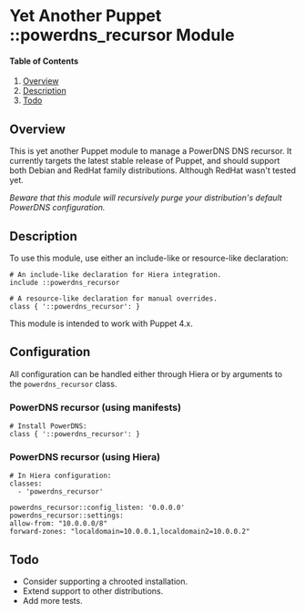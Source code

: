 # Yet Another Puppet ::powerdns_recursor Module


#### Table of Contents

 1. [Overview](#overview)
 2. [Description](#description)
 3. [Todo](#todo)

## Overview

This is yet another Puppet module to manage a PowerDNS DNS recursor. It currently targets the
latest stable release of Puppet, and should support both Debian and RedHat family distributions.
Although RedHat wasn't tested yet.

*Beware that this module will recursively purge your distribution's default PowerDNS configuration.*

## Description

To use this module, use either an include-like or resource-like declaration:

    # An include-like declaration for Hiera integration.
    include ::powerdns_recursor

    # A resource-like declaration for manual overrides.
    class { '::powerdns_recursor': }

This module is intended to work with Puppet 4.x.

## Configuration

All configuration can be handled either through Hiera or by arguments to the `powerdns_recursor` class.

### PowerDNS recursor (using manifests)

    # Install PowerDNS:
    class { '::powerdns_recursor': }

### PowerDNS recursor (using Hiera)

    # In Hiera configuration:
    classes:
      - 'powerdns_recursor'

    powerdns_recursor::config_listen: '0.0.0.0'
    powerdns_recursor::settings:
    allow-from: "10.0.0.0/8"
    forward-zones: "localdomain=10.0.0.1,localdomain2=10.0.0.2"

## Todo

  * Consider supporting a chrooted installation.
  * Extend support to other distributions.
  * Add more tests.

